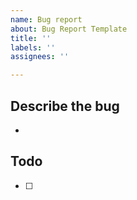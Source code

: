 ```yaml
---
name: Bug report
about: Bug Report Template
title: ''
labels: ''
assignees: ''

---
```


## Describe the bug
- 

## Todo
- [ ]
